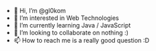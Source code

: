 - 👋 Hi, I’m @gl0kom
- 👀 I’m interested in Web Technologies
- 🌱 I’m currently learning Java / JavaScript
- 💞️ I’m looking to collaborate on nothing :)
- 📫 How to reach me is a really good question :D
